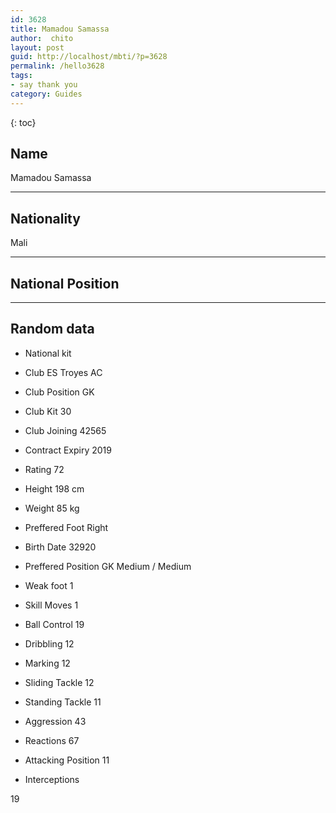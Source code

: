 ```yaml
---
id: 3628
title: Mamadou Samassa
author:  chito 
layout: post
guid: http://localhost/mbti/?p=3628
permalink: /hello3628
tags:
- say thank you
category: Guides
---
```



{: toc}


## Name  
Mamadou Samassa 

* * *

## Nationality  
Mali 

* * *

## National Position 

* * *

## Random data 

  * National kit 
  * Club 
ES Troyes AC 

  * Club Position 
GK 

  * Club Kit 
30 

  * Club Joining 
42565 

  * Contract Expiry 
2019 

  * Rating 
72 

  * Height 
198 cm 

  * Weight 
85 kg 

  * Preffered Foot 
Right 

  * Birth Date 
32920 

  * Preffered Position 
GK Medium / Medium 

  * Weak foot 
1 

  * Skill Moves 
1 

  * Ball Control 
19 

  * Dribbling 
12 

  * Marking 
12 

  * Sliding Tackle 
12 

  * Standing Tackle 
11 

  * Aggression 
43 

  * Reactions 
67 

  * Attacking Position 
11 

  * Interceptions 

19</ul>